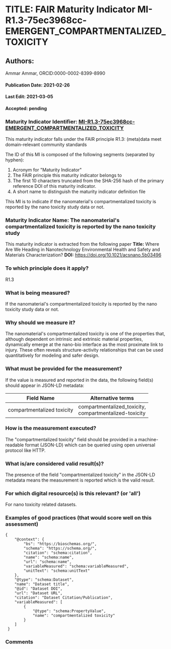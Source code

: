 # TITLE: FAIR Maturity Indicator MI-R1.3-75ec3968cc-EMERGENT_COMPARTMENTALIZED_TOXICITY

## Authors: 
Ammar Ammar, ORCID:0000-0002-8399-8990

#### Publication Date: 2021-02-26
#### Last Edit: 2021-03-05
#### Accepted: pending

### Maturity Indicator Identifier: [MI-R1.3-75ec3968cc-EMERGENT_COMPARTMENTALIZED_TOXICITY](https://w3id.org/fair/maturity_indicator/terms/Gen2/MI-R1.3-75ec3968cc-EMERGENT_COMPARTMENTALIZED_TOXICITY)

This maturity indicator falls under the FAIR principle R1.3:
(meta)data meet domain-relevant community standards

The ID of this MI is composed of the following segments (separated by hyphen):
1. Acronym for "Maturity Indicator"
1. The FAIR principle this maturity indicator belongs to
1. The first 10 characters truncated from the SHA-256 hash of the primary reference DOI of this maturity indicator.
1. A short name to distinguish the maturity indicator definition file

This MI is to indicate if the nanomaterial's compartmentalized toxicity is reported by the nano toxicity study data or not.

### Maturity Indicator Name:  The nanomaterial's compartmentalized toxicity is reported by the nano toxicity study

This maturity indicator is extracted from the following paper 
**Title:** Where Are We Heading in Nanotechnology Environmental Health and Safety and Materials Characterization?
**DOI:** https://doi.org/10.1021/acsnano.5b03496

### To which principle does it apply?  
R1.3

### What is being measured?
If the nanomaterial's compartmentalized toxicity is reported by the nano toxicity study data or not.

### Why should we measure it?
The nanomaterial's compartmentalized toxicity is one of the properties that, although dependent on intrinsic and extrinsic material properties, dynamically emerge 
at the nano-bio interface as the most proximate link to injury. These often reveals structure-activity relationships that can be 
used quantitatively for modeling and safer design.

### What must be provided for the measurement?
If the value is measured and reported in the data, the following field(s) should appear in JSON-LD metadata: 

| Field Name                    | Alternative terms                                          |
| ----------------------------- | ---------------------------------------------------------- |
| compartmentalized toxicity    | compartmentalized_toxicity,<br>compartmentalized-toxicity  |

### How is the measurement executed?
The "compartmentalized toxicity" field should be provided in a machine-readable format (JSON-LD) which can be queried using open universal protocol like HTTP.

### What is/are considered valid result(s)?
The presence of the field "compartmentalized toxicity" in the JSON-LD metadata means the measurement is reported which is the valid result.

### For which digital resource(s) is this relevant? (or 'all')
For nano toxicity related datasets.  

### Examples of good practices (that would score well on this assessment)
```{json}
{
 	"@context": {
 		"bs": "https://bioschemas.org/",
 		"schema": "https://schema.org/",
 		"citation": "schema:citation",
 		"name": "schema:name",
 		"url": "schema:name",
 		"variableMeasured": "schema:variableMeasured",
 		"unitText": "schema:unitText"
 	},
 	"@type": "schema:Dataset",
 	"name": "Dataset title",
 	"@id": "Dataset DOI",
 	"url": "Dataset URL",
 	"citation": "Dataset Citation/Publication",
 	"variableMeasured": [
 		{
 			"@type": "schema:PropertyValue",
 			"name": "compartmentalized toxicity"
 		}
 	]
 }
```

### Comments

